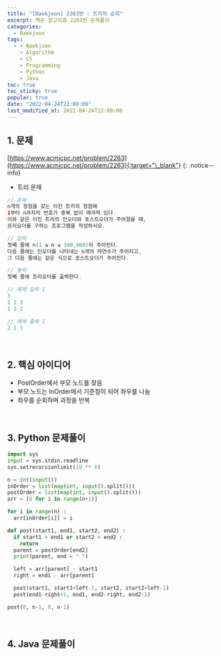 ```yaml
---
title: "[Baekjoon] 2263번 : 트리의 순회"
excerpt: 백준 알고리즘 2263번 문제풀이
categories:
  - Baekjoon
tags:
  - - Baekjoon
    - Algorithm
    - CS
    - Programming
    - Python
    - Java
toc: true
toc_sticky: true
popular: true
date: "2022-04-24T22:00:00"
last_modified_at: 2022-04-24T22:00:00
---
```


## 1. 문제

[https://www.acmicpc.net/problem/2263](https://www.acmicpc.net/problem/2263){:target="\_blank"}
{: .notice--info}

- 트리 문제

```java
// 문제
n개의 정점을 갖는 이진 트리의 정점에 
1부터 n까지의 번호가 중복 없이 매겨져 있다. 
이와 같은 이진 트리의 인오더와 포스트오더가 주어졌을 때, 
프리오더를 구하는 프로그램을 작성하시오.

// 입력
첫째 줄에 n(1 ≤ n ≤ 100,000)이 주어진다. 
다음 줄에는 인오더를 나타내는 n개의 자연수가 주어지고, 
그 다음 줄에는 같은 식으로 포스트오더가 주어진다.

// 출력
첫째 줄에 프리오더를 출력한다.

// 예제 입력 1 
3
1 2 3
1 3 2

// 예제 출력 1 
2 1 3
```

<br>

## 2. 핵심 아이디어

- PostOrder에서 부모 노드를 찾음
- 부모 노드는 InOrder에서 기준점이 되어 좌우를 나눔
- 좌우를 순회하며 과정을 반복

<br>

## 3. Python 문제풀이

```python
import sys
input = sys.stdin.readline
sys.setrecursionlimit(10 ** 6)

n = int(input())
inOrder = list(map(int, input().split()))
postOrder = list(map(int, input().split()))
arr = [0 for i in range(n+1)]

for i in range(n) :
  arr[inOrder[i]] = i

def post(start1, end1, start2, end2) :
  if start1 > end1 or start2 > end2 :
    return
  parent = postOrder[end2]
  print(parent, end = " ")

  left = arr[parent] - start1
  right = end1 - arr[parent]

  post(start1, start1+left-1, start2, start2+left-1)
  post(end1-right+1, end1, end2-right, end2-1)

post(0, n-1, 0, n-1)
```

<br>

## 4. Java 문제풀이

```java

```
